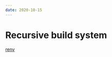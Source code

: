 ```yaml
---
date: 2020-10-15
---
```

# Recursive build system

[renv](https://rstudio.github.io/renv/articles/renv.html)

<R>
<PY>
<bash>
<PKG>
<toolchain>
<META>
